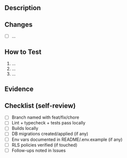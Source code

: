 ## Description
<!-- One-liner: what and why -->

## Changes
- [ ] …

## How to Test
1. …
2. …
3. …

## Evidence
<!-- Screenshots (Studio tables), CLI logs (e.g., `supabase start`, `supabase db push`), or GIFs -->

## Checklist (self-review)
- [ ] Branch named with feat/fix/chore
- [ ] Lint + typecheck + tests pass locally
- [ ] Builds locally
- [ ] DB migrations created/applied (if any)
- [ ] Env vars documented in README/.env.example (if any)
- [ ] RLS policies verified (if touched)
- [ ] Follow-ups noted in Issues